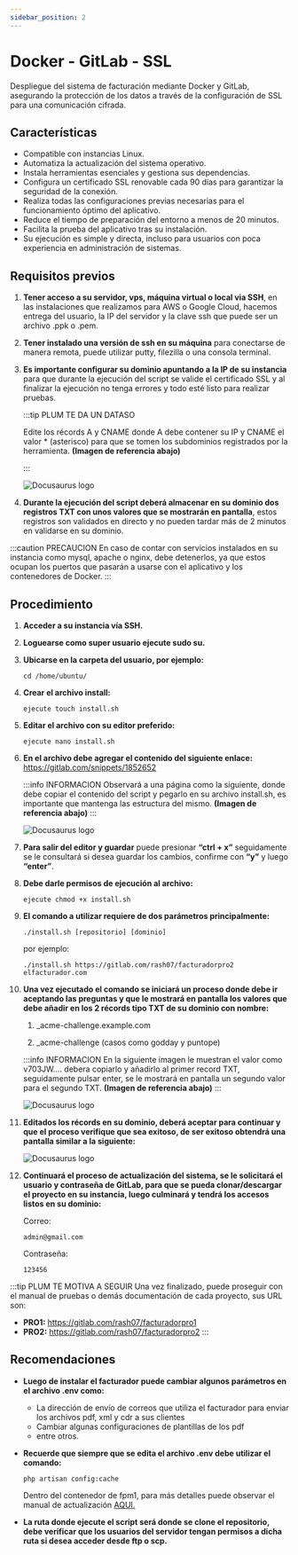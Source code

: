 ```yaml
---
sidebar_position: 2
---
```


# Docker - GitLab - SSL

Despliegue del sistema de facturación mediante Docker y GitLab, asegurando la protección de los datos a través de la configuración de SSL para una comunicación cifrada.

## Características

- Compatible con instancias Linux.
- Automatiza la actualización del sistema operativo.
- Instala herramientas esenciales y gestiona sus dependencias.
- Configura un certificado SSL renovable cada 90 días para garantizar la seguridad de la conexión.
- Realiza todas las configuraciones previas necesarias para el funcionamiento óptimo del aplicativo.
- Reduce el tiempo de preparación del entorno a menos de 20 minutos.
- Facilita la prueba del aplicativo tras su instalación.
- Su ejecución es simple y directa, incluso para usuarios con poca experiencia en administración de sistemas.

## Requisitos previos

1.	**Tener acceso a su servidor, vps, máquina virtual o local via SSH**, en las instalaciones que realizamos para AWS o Google Cloud, hacemos entrega del usuario, la IP del servidor y la clave ssh que puede ser un archivo .ppk o .pem.


2.	**Tener instalado una versión de ssh en su máquina** para conectarse de manera remota, puede utilizar putty, filezilla o una consola terminal.


3.	**Es importante configurar su dominio apuntando a la IP de su instancia** para que durante la ejecución del script se valide el certificado SSL y al finalizar la ejecución no tenga errores y todo esté listo para realizar pruebas.

    :::tip PLUM TE DA UN DATASO

    Edite los récords A y CNAME donde A debe contener su IP y CNAME el valor * (asterisco) para que se tomen los subdominios registrados por la herramienta. **(Imagen de referencia abajo)**

    :::

    ![Docusaurus logo](/img/F4.png)

4. **Durante la ejecución del script deberá almacenar en su dominio dos registros TXT con unos valores que se mostrarán en pantalla**, estos registros son validados en directo y no pueden tardar más de 2 minutos en validarse en su dominio.


:::caution PRECAUCION
En caso de contar con servicios instalados en su instancia como mysql, apache o nginx, debe detenerlos, ya que estos ocupan los puertos que pasarán a usarse con el aplicativo y los contenedores de Docker.
:::

## Procedimiento

1. **Acceder a su instancia vía SSH.**

2. **Loguearse como super usuario ejecute sudo su.**

3. **Ubicarse en la carpeta del usuario, por ejemplo:**

    ```
    cd /home/ubuntu/
    ```

4. **Crear el archivo install:**

    ```
    ejecute touch install.sh
    ```

5. **Editar el archivo con su editor preferido:**

    ```
    ejecute nano install.sh
    ```

6. **En el archivo debe agregar el contenido del siguiente enlace:** https://gitlab.com/snippets/1852652

    :::info INFORMACION
    Observará a una página como la siguiente, donde debe copiar el contenido del script y pegarlo en su archivo install.sh, es importante que mantenga las estructura del mismo. **(Imagen de referencia abajo)**
    :::

    ![Docusaurus logo](/img/F5.png)

7. **Para salir del editor y guardar** puede presionar **“ctrl + x”** seguidamente se le consultará si desea guardar los cambios, confirme con **“y”** y luego **“enter”**.

8. **Debe darle permisos de ejecución al archivo:**

    ```
    ejecute chmod +x install.sh
    ```

9. **El comando a utilizar requiere de dos parámetros principalmente:**

    ```
    ./install.sh [repositorio] [dominio]
    ```

    por ejemplo:
    

    ```
    ./install.sh https://gitlab.com/rash07/facturadorpro2 elfacturador.com
    ```

10. **Una vez ejecutado el comando se iniciará un proceso donde debe ir aceptando las preguntas y que le mostrará en pantalla los valores que debe añadir en los 2 récords tipo TXT de su dominio con nombre:**

    1. _acme-challenge.example.com 

    2. _acme-challenge (casos como godday y puntope)

    :::info INFORMACION
    En la siguiente imagen le muestran el valor como v703JW.... debera copiarlo y añadirlo al primer record TXT, seguidamente pulsar enter, se le mostrará en pantalla un segundo valor para el segundo TXT. **(Imagen de referencia abajo)**
    :::

    ![Docusaurus logo](/img/F6.png)

11. **Editados los récords en su dominio, deberá aceptar para continuar y que el proceso verifique que sea exitoso, de ser exitoso obtendrá una pantalla similar a la siguiente:**

    ![Docusaurus logo](/img/F7.png)

12. **Continuará el proceso de actualización del sistema, se le solicitará el usuario y contraseña de GitLab, para que se pueda clonar/descargar el proyecto en su instancia, luego culminará y tendrá los accesos listos en su dominio:**

    Correo: 
    ```
    admin@gmail.com
    ```

    Contraseña:
    ```
    123456
    ```

:::tip PLUM TE MOTIVA A SEGUIR
Una vez finalizado, puede proseguir con el manual de pruebas o demás documentación de cada proyecto, sus URL son:

- **PRO1:**
https://gitlab.com/rash07/facturadorpro1
- **PRO2:**
https://gitlab.com/rash07/facturadorpro2
:::

## Recomendaciones

- **Luego de instalar el facturador puede cambiar algunos parámetros en el archivo .env como:**
    - La dirección de envío de correos que utiliza el facturador para enviar los archivos pdf, xml y cdr a sus clientes
    - Cambiar algunas configuraciones de plantillas de los pdf
    - entre otros.

- **Recuerde que siempre que se edita el archivo .env debe utilizar el comando:**
    ```
    php artisan config:cache
    ```

    Dentro del contenedor de fpm1, para más detalles puede observar el manual de actualización [AQUI.](https://docs.google.com/document/d/11PI1a9yjCPfH9CCuWmJSrdj1V8IEUffqurqvdkw29co/edit#heading=h.5gkh9djmh9b)

- **La ruta donde ejecute el script será donde se clone el repositorio, debe verificar que los usuarios del servidor tengan permisos a dicha ruta si desea acceder desde ftp o scp.**





